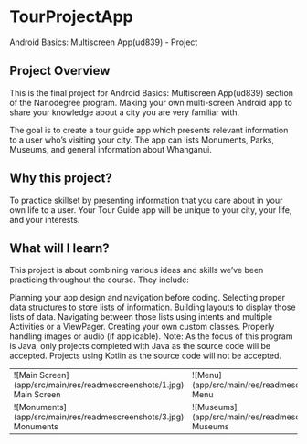 # TourProjectApp
Android Basics: Multiscreen App(ud839) - Project

## Project Overview
This is the final project for Android Basics: Multiscreen App(ud839) section of the Nanodegree program. 
Making your own multi-screen Android app to share your knowledge about a city you are very familiar with.

The goal is to create a tour guide app which presents relevant information to a user who’s visiting your city. 
The app can lists Monuments, Parks, Museums, and general information about Whanganui. 

## Why this project?
To practice  skillset by presenting information that you care about in your own life to a user. 
Your Tour Guide app will be unique to your city, your life, and your interests.

## What will I learn?
This project is about combining various ideas and skills we’ve been practicing throughout the course. They include:

Planning your app design and navigation before coding.
Selecting proper data structures to store lists of information.
Building layouts to display those lists of data.
Navigating between those lists using intents and multiple Activities or a ViewPager.
Creating your own custom classes.
Properly handling images or audio (if applicable).
Note: As the focus of this program is Java, only projects completed with Java as the source code will be accepted. Projects using Kotlin as the source code will not be accepted.
<table>
<tr>
<td>
![Main Screen](app/src/main/res/readmescreenshots/1.jpg)  
Main Screen
</td>
<td>
![Menu](app/src/main/res/readmescreenshots/2.jpg)
Menu
</td>
</tr>
<tr>
<td>
![Monuments](app/src/main/res/readmescreenshots/3.jpg)
Monuments
</td>
<td>
![Museums](app/src/main/res/readmescreenshots/4.jpg)
Museums
</td></tr></table>
